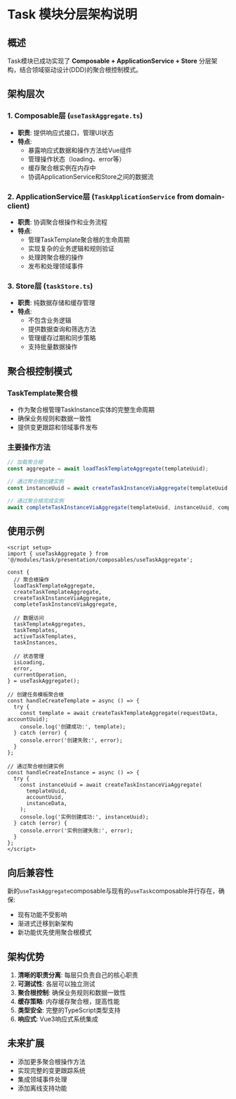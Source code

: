 # Task 模块分层架构说明

## 概述

Task模块已成功实现了 **Composable + ApplicationService + Store** 分层架构，结合领域驱动设计(DDD)的聚合根控制模式。

## 架构层次

### 1. Composable层 (`useTaskAggregate.ts`)

- **职责**: 提供响应式接口，管理UI状态
- **特点**:
  - 暴露响应式数据和操作方法给Vue组件
  - 管理操作状态（loading、error等）
  - 缓存聚合根实例在内存中
  - 协调ApplicationService和Store之间的数据流

### 2. ApplicationService层 (`TaskApplicationService` from domain-client)

- **职责**: 协调聚合根操作和业务流程
- **特点**:
  - 管理TaskTemplate聚合根的生命周期
  - 实现复杂的业务逻辑和规则验证
  - 处理跨聚合根的操作
  - 发布和处理领域事件

### 3. Store层 (`taskStore.ts`)

- **职责**: 纯数据存储和缓存管理
- **特点**:
  - 不包含业务逻辑
  - 提供数据查询和筛选方法
  - 管理缓存过期和同步策略
  - 支持批量数据操作

## 聚合根控制模式

### TaskTemplate聚合根

- 作为聚合根管理TaskInstance实体的完整生命周期
- 确保业务规则和数据一致性
- 提供变更跟踪和领域事件发布

### 主要操作方法

```typescript
// 加载聚合根
const aggregate = await loadTaskTemplateAggregate(templateUuid);

// 通过聚合根创建实例
const instanceUuid = await createTaskInstanceViaAggregate(templateUuid, accountUuid, request);

// 通过聚合根完成实例
await completeTaskInstanceViaAggregate(templateUuid, instanceUuid, completionData);
```

## 使用示例

```vue
<script setup>
import { useTaskAggregate } from '@/modules/task/presentation/composables/useTaskAggregate';

const {
  // 聚合根操作
  loadTaskTemplateAggregate,
  createTaskTemplateAggregate,
  createTaskInstanceViaAggregate,
  completeTaskInstanceViaAggregate,

  // 数据访问
  taskTemplateAggregates,
  taskTemplates,
  activeTaskTemplates,
  taskInstances,

  // 状态管理
  isLoading,
  error,
  currentOperation,
} = useTaskAggregate();

// 创建任务模板聚合根
const handleCreateTemplate = async () => {
  try {
    const template = await createTaskTemplateAggregate(requestData, accountUuid);
    console.log('创建成功:', template);
  } catch (error) {
    console.error('创建失败:', error);
  }
};

// 通过聚合根创建实例
const handleCreateInstance = async () => {
  try {
    const instanceUuid = await createTaskInstanceViaAggregate(
      templateUuid,
      accountUuid,
      instanceData,
    );
    console.log('实例创建成功:', instanceUuid);
  } catch (error) {
    console.error('实例创建失败:', error);
  }
};
</script>
```

## 向后兼容性

新的`useTaskAggregate`composable与现有的`useTask`composable并行存在，确保:

- 现有功能不受影响
- 渐进式迁移到新架构
- 新功能优先使用聚合根模式

## 架构优势

1. **清晰的职责分离**: 每层只负责自己的核心职责
2. **可测试性**: 各层可以独立测试
3. **聚合根控制**: 确保业务规则和数据一致性
4. **缓存策略**: 内存缓存聚合根，提高性能
5. **类型安全**: 完整的TypeScript类型支持
6. **响应式**: Vue3响应式系统集成

## 未来扩展

- 添加更多聚合根操作方法
- 实现完整的变更跟踪系统
- 集成领域事件处理
- 添加离线支持功能
